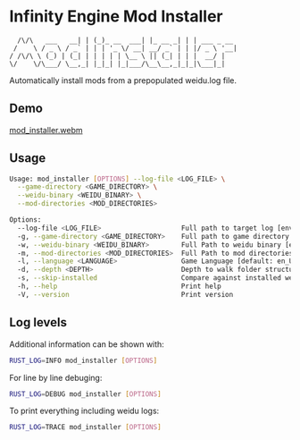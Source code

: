 # Infinity Engine Mod Installer
      /\/\   ___   __| | (_)_ __  ___| |_ __ _| | | ___ _ __
     /    \ / _ \ / _` | | | '_ \/ __| __/ _` | | |/ _ \ '__|
    / /\/\ \ (_) | (_| | | | | | \__ \ || (_| | | |  __/ |
    \/    \/\___/ \__,_| |_|_| |_|___/\__\__,_|_|_|\___|_|

Automatically install mods from a prepopulated weidu.log file.

## Demo
[mod_installer.webm](https://github.com/dark0dave/mod_installer/assets/52840419/98127744-850e-43a1-a9be-adc078b2a829)

## Usage
```sh
Usage: mod_installer [OPTIONS] --log-file <LOG_FILE> \
  --game-directory <GAME_DIRECTORY> \
  --weidu-binary <WEIDU_BINARY> \
  --mod-directories <MOD_DIRECTORIES>

Options:
  --log-file <LOG_FILE>                    Full path to target log [env: LOG_FILE]
  -g, --game-directory <GAME_DIRECTORY>    Full path to game directory [env: GAME_DIRECTORY]
  -w, --weidu-binary <WEIDU_BINARY>        Full Path to weidu binary [env: WEIDU_BINARY]
  -m, --mod-directories <MOD_DIRECTORIES>  Full Path to mod directories [env: MOD_DIRECTORIES]
  -l, --language <LANGUAGE>                Game Language [default: en_US]
  -d, --depth <DEPTH>                      Depth to walk folder structure [default: 3]
  -s, --skip-installed                     Compare against installed weidu log, note this is best effort
  -h, --help                               Print help
  -V, --version                            Print version
```

## Log levels

Additional information can be shown with:
```sh
RUST_LOG=INFO mod_installer [OPTIONS]
```

For line by line debuging:
```sh
RUST_LOG=DEBUG mod_installer [OPTIONS]
```

To print everything including weidu logs:
```sh
RUST_LOG=TRACE mod_installer [OPTIONS]
```
